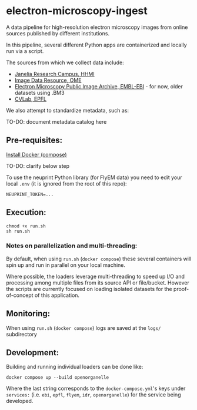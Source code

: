 # electron-microscopy-ingest

A data pipeline for high-resolution electron microscopy images from online sources published by different institutions.

In this pipeline, several different Python apps are containerized and locally run via a script.

The sources from which we collect data include:
- [Janelia Research Campus, HHMI](https://www.janelia.org/)
- [Image Data Resource, OME](https://idr.openmicroscopy.org/)
- [Electron Microscopy Public Image Archive, EMBL-EBI](https://www.ebi.ac.uk/empiar/) - for now, older datasets using .BM3
- [CVLab, EPFL](https://www.epfl.ch/labs/cvlab/)

We also attempt to standardize metadata, such as:

TO-DO: document metadata catalog here

## Pre-requisites:

[Install Docker (compose)](https://docs.docker.com/compose/install/)

TO-DO: clarify below step

To use the neuprint Python library (for FlyEM data) you need to edit your local `.env` (it is ignored from the root of this repo):
```
NEUPRINT_TOKEN=...
```

## Execution:

```
chmod +x run.sh
sh run.sh
```

### Notes on parallelization and multi-threading:
By default, when using `run.sh` (`docker compose`) these several containers will spin up and run in parallel on your local machine.

Where possible, the loaders leverage multi-threading to speed up I/O and processing among multiple files from its source API or file/bucket. However the scripts are currently focused on loading isolated datasets for the proof-of-concept of this application.

## Monitoring:

When using `run.sh` (`docker compose`) logs are saved at the `logs/` subdirectory

## Development:

Building and running individual loaders can be done like:
```
docker compose up --build openorganelle
```
Where the last string corresponds to the `docker-compose.yml`'s keys under `services:` (i.e. `ebi`, `epfl`, `flyem`, `idr`, `openorganelle`) for the service being developed.